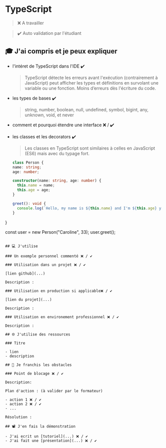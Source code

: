 # TypeScript

> ❌ A travailler

> ✔️ Auto validation par l'étudiant

## 🎓 J'ai compris et je peux expliquer

- l'intéret de TypeScript dans l'IDE ✔️

  > TypeScript détecte les erreurs avant l'exécution (contrairement à JavaScript)
  > peut afficher les types et définitions en survolant une variable ou une fonction.
  >  Moins d’erreurs dès l'écriture du code.
  
- les types de bases ✔️

  > string, number, boolean, null, undefined, symbol, bigint, any, unknown, void, et never
  
- comment et pourquoi étendre une interface ❌ / ✔️
  
- les classes et les decorators ✔️

  > Les classes en TypeScript sont similaires à celles en JavaScript (ES6) mais avec du typage fort.
  ``` typescript
  class Person {
  name: string;
  age: number;

  constructor(name: string, age: number) {
    this.name = name;
    this.age = age;
  }

  greet(): void {
    console.log(`Hello, my name is ${this.name} and I'm ${this.age} years old.`);
  }
}

const user = new Person("Caroline", 33);
user.greet();
```

## 💻 J'utilise

### Un exemple personnel commenté ❌ / ✔️

### Utilisation dans un projet ❌ / ✔️

[lien github](...)

Description :

### Utilisation en production si applicable❌ / ✔️

[lien du projet](...)

Description :

### Utilisation en environement professionnel ❌ / ✔️

Description :

## 🌐 J'utilise des ressources

### Titre

- lien
- description

## 🚧 Je franchis les obstacles

### Point de blocage ❌ / ✔️

Description:

Plan d'action : (à valider par le formateur)

- action 1 ❌ / ✔️
- action 2 ❌ / ✔️
- ...

Résolution :

## 📽️ J'en fais la démonstration

- J'ai ecrit un [tutoriel](...) ❌ / ✔️
- J'ai fait une [présentation](...) ❌ / ✔️
